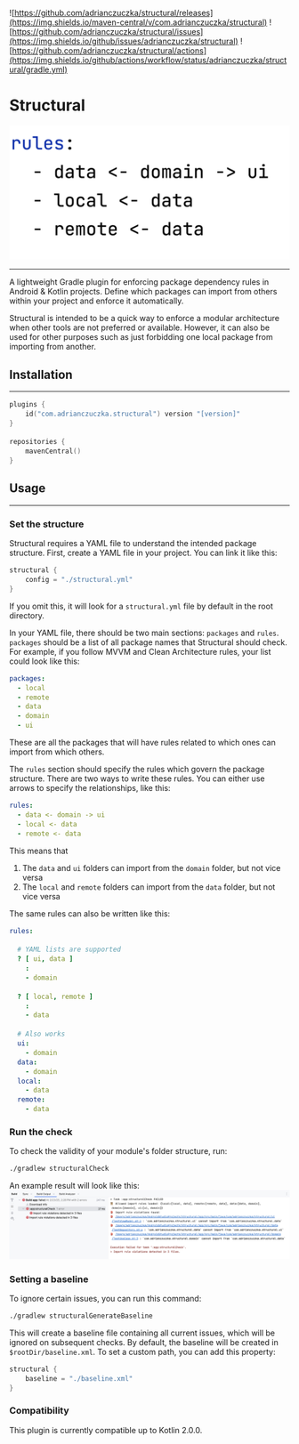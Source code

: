 ![https://github.com/adrianczuczka/structural/releases](https://img.shields.io/maven-central/v/com.adrianczuczka/structural)
![https://github.com/adrianczuczka/structural/issues](https://img.shields.io/github/issues/adrianczuczka/structural)
![https://github.com/adrianczuczka/structural/actions](https://img.shields.io/github/actions/workflow/status/adrianczuczka/structural/gradle.yml)

# Structural

![title image](images/readme_title_image.png)

---

A lightweight Gradle plugin for enforcing package dependency rules in Android & Kotlin projects.
Define which packages can import from others within your project and enforce it automatically.

Structural is intended to be a quick way to enforce a modular architecture when other tools are not
preferred or available. However, it can also be used for other purposes such as just forbidding one
local package from importing from another.

## Installation

---

```kts
plugins {
    id("com.adrianczuczka.structural") version "[version]"
}

repositories {
    mavenCentral()
}
```

## Usage

---

### Set the structure

Structural requires a YAML file to understand the intended package structure. First, create a YAML
file in your project. You can link it like this:

```kts
structural {
    config = "./structural.yml"
}
```

If you omit this, it will look for a `structural.yml` file by default in the root directory.

In your YAML file, there should be two main sections: `packages` and `rules`. `packages` should be a
list of all package names that Structural should check. For example, if you follow MVVM and Clean
Architecture rules, your list could look like this:

```yaml
packages:
  - local
  - remote
  - data
  - domain
  - ui
```

These are all the packages that will have rules related to which ones can import from which others.

The `rules` section should specify the rules which govern the package structure. There are two ways
to write these rules. You can either use arrows to specify the relationships, like this:

```yaml
rules:
  - data <- domain -> ui
  - local <- data
  - remote <- data
```

This means that

1. The `data` and `ui` folders can import from the `domain` folder, but not vice versa
2. The `local` and `remote` folders can import from the `data` folder, but not vice versa

The same rules can also be written like this:

```yaml
rules:

  # YAML lists are supported
  ? [ ui, data ]
    :
    - domain

  ? [ local, remote ]
    :
    - data

  # Also works
  ui:
    - domain
  data:
    - domain
  local:
    - data
  remote:
    - data
```

### Run the check

To check the validity of your module's folder structure, run:

```bash
./gradlew structuralCheck 
```

An example result will look like this:
![readme_example_result.png](images/readme_example_result.png)

### Setting a baseline

To ignore certain issues, you can run this command:

```bash
./gradlew structuralGenerateBaseline
```

This will create a baseline file containing all current issues, which will be ignored on subsequent checks. By default,
the baseline will be created in `$rootDir/baseline.xml`. To set a custom path, you can add this property:

```kts
structural {
    baseline = "./baseline.xml"
}
```

### Compatibility

This plugin is currently compatible up to Kotlin 2.0.0.